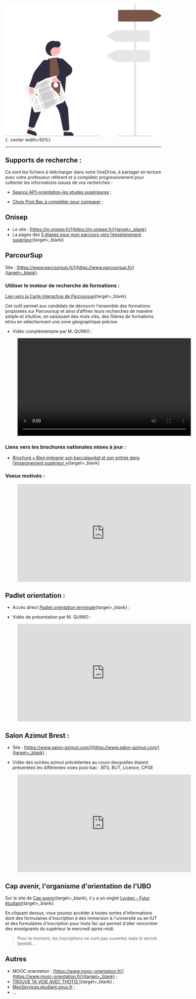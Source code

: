 ![board](images/undraw_right_direction_tge8.svg){: .center width=50%}

***
## Supports de recherche :

Ce sont les fichiers à télécharger dans votre OneDrive, à partager en lecture avec votre professeur référent et à compléter progressivement pour collecter les informations issues de vos recherches :

- [Seance AP1-orientation-les etudes supérieures](./assets/Les_etudes_superieures.docx) ;

- [Choix Post Bac à compléter pour comparer](./assets/Choix_Post_Bac.xlsx) ;

## Onisep

- Le site : [https://m.onisep.fr/](https://m.onisep.fr/){target=_blank}
- La pages des [5 étapes pour mon parcours vers l’enseignement supérieur](https://www.terminales2021-2022.fr/){target=_blank}

## ParcourSup

Site : [https://www.parcoursup.fr/](https://www.parcoursup.fr/){target=_blank}

### Utiliser le moteur de recherche de formations :

<!-- - Vidéo officielle :

<figure>
<iframe width="560" height="315" src="https://www.youtube-nocookie.com/embed/iYy2ESlcI6Y" title="YouTube video player" frameborder="0" allow="accelerometer; autoplay; clipboard-write; encrypted-media; gyroscope; picture-in-picture" allowfullscreen></iframe>
</figure> -->

[Lien vers la Carte interactive de Parcoursup](https://dossier.parcoursup.fr/Candidat/carte){target=_blank}

Cet outil permet aux candidats de découvrir l'ensemble des formations proposées sur Parcoursup et ainsi d’affiner leurs recherches de manière simple et intuitive, en saisissant des mots clés, des filières de formations et/ou en sélectionnant une zone géographique précise.


- Vidéo complémentaire par M. QUINIO :

<figure>
<video width="560" height="315" controls>
  <source src="./assets/Parcoursup.mp4" type="video/mp4">  
Your browser does not support the video tag.
</video>
</figure>

### Liens vers les brochures nationales mises à jour :

  <!-- -	[Brochure « Parcoursup 2022 : le calendrier en 3 étapes »](https://eduscol.education.fr/document/3144/download?attachment){target=_blank}  -->
  <!-- -	[Diaporama de présentation synthétique de Parcoursup 2022](https://eduscol.education.fr/document/4053/download?attachment){target=_blank}  -->
  -	[Brochure « Bien préparer son baccalauréat et son entrée dans l’enseignement supérieur »](https://www.education.gouv.fr/reussir-au-lycee/2021-2022-bien-preparer-son-bac-et-son-entree-dans-le-superieur-326326){target=_blank}

### Voeux motivés :

<figure>
<iframe width="560" height="315" src="https://www.youtube-nocookie.com/embed/v-yUg8LTahQ" title="YouTube video player" frameborder="0" allow="accelerometer; autoplay; clipboard-write; encrypted-media; gyroscope; picture-in-picture" allowfullscreen></iframe>
</figure>

<!-- ### [Ensemble des ressources](https://services.dgesip.fr/T454/S743/ressources){target=_blank} -->



## Padlet orientation :

- Accès direct [Padlet orientation terminale](https://padlet.com/cdinddmporsmeur/orientation_terminale_2020){target=_blank} ;

- Vidéo de présentation par M. QUINIO :

<figure>
<iframe width="560" height="315" src="https://www.youtube-nocookie.com/embed/Xg6QcfmgYXo" title="YouTube video player" frameborder="0" allow="accelerometer; autoplay; clipboard-write; encrypted-media; gyroscope; picture-in-picture" allowfullscreen></iframe>
</figure>


## 

## Salon Azimut Brest :

- Site : [https://www.salon-azimut.com/](https://www.salon-azimut.com/){target=_blank} ;

- Vidéo des soirées azimut précédentes au cours desquelles étaient présentées les différentes voies post-bac : BTS, BUT, Licence, CPGE

<figure>
<iframe width="560" height="315" src="https://www.youtube-nocookie.com/embed/t-TSzsyq-Fk" title="YouTube video player" frameborder="0" allow="accelerometer; autoplay; clipboard-write; encrypted-media; gyroscope; picture-in-picture" allowfullscreen></iframe>
</figure>


## Cap avenir, l'organisme d'orientation de l'UBO

Sur le site de [Cap avenir](https://www.univ-brest.fr/cap-avenir/){target=_blank}, il y a un onglet [Lycéen - Futur étudiant](https://www.univ-brest.fr/cap-avenir/menu/Bloc-Lyceen){target=_blank}.

En cliquant dessus, vous pouvez accéder à toutes sortes d'informations dont des formulaires d'inscription à des immersion à l'université ou en IUT et des formulaires d'inscription pour Insta fac qui permet d'aller rencontrer des enseignants du supérieur le mercredi après-midi.
> Pour le moment, les inscriptions ne sont pas ouvertes mais le seront bientôt... 

## Autres

- MOOC orientation : [https://www.mooc-orientation.fr/](https://www.mooc-orientation.fr/){target=_blank} ;
- [TROUVE TA VOIE AVEC THOTIS !](https://thotismedia.com/){target=_blank} ;
- [MesServices.etudiant.gouv.fr](https://www.messervices.etudiant.gouv.fr/envole/) ;
- ...
